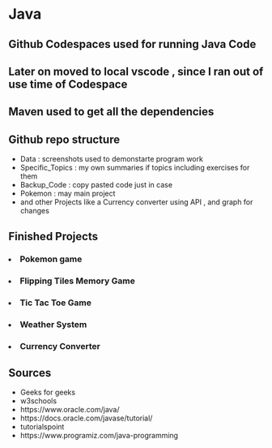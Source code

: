 # Java
## Github Codespaces used for running Java Code 
## Later on moved to local vscode , since I ran out of use time of Codespace
## Maven used to get all the dependencies 

## Github repo structure 
- Data : screenshots used to demonstarte program work
- Specific_Topics : my own summaries if topics including exercises for them
- Backup_Code : copy pasted code just in case
- Pokemon : may main project
- and other Projects like a Currency converter using API , and graph for changes 



## Finished Projects
### <ul>
### <li>  Pokemon game  </li>
### <li> Flipping Tiles Memory Game </li>
### <li> Tic Tac Toe Game </li>
### <li> Weather System </li>
### <li> Currency Converter </li>
### </ul>


## Sources 

<ul>
  <li>Geeks for geeks </li>
  <li> w3schools </li>
  <li>https://www.oracle.com/java/</li>
  <li>https://docs.oracle.com/javase/tutorial/</li>
  <li>tutorialspoint</li>
  <li>https://www.programiz.com/java-programming</li>
</ul>

